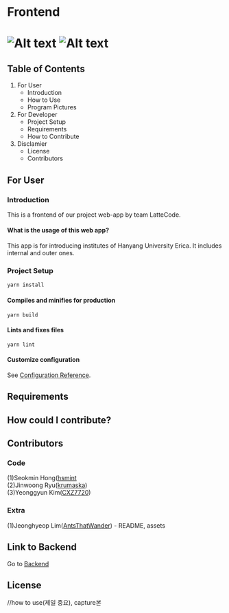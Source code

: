 # Frontend
![Alt text](/github/pipenv/locked/python-version/:user/:repo)
![Alt text](/apm/l/:packageName)
========

## Table of Contents
1. For User
    * Introduction
    * How to Use
    * Program Pictures
2. For Developer
    * Project Setup
    * Requirements
    * How to Contribute
3. Disclamier
    * License
    * Contributors

## For User
### Introduction
This is a frontend of our project web-app by team LatteCode.

#### What is the usage of this web app?
This app is for introducing institutes of Hanyang University Erica.
It includes internal and outer ones.

### Project Setup

```
yarn install
```

#### Compiles and minifies for production
```
yarn build
```

#### Lints and fixes files
```
yarn lint
```

#### Customize configuration
See [Configuration Reference](https://cli.vuejs.org/config/).

## Requirements

## How could I contribute?

## Contributors
### Code
(1)Seokmin Hong([hsmint](https://hsmint.github.io)   
(2)Jinwoong Ryu([krumaska](https://krumaska.github.io))   
(3)Yeonggyun Kim([CXZ7720](https://zerogyun.dev))

### Extra
(1)Jeonghyeop Lim([AntsThatWander](https://antsthatwander.github.io)) - README, assets

## Link to Backend
Go to [Backend](https://github.com/LatteCode/Backend)

## License


//how to use(제일 중요), capture본